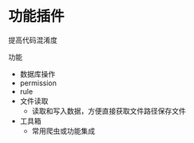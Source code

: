 # 功能插件

提高代码混淆度

功能
- 数据库操作
- permission
- rule
- 文件读取
  - 读取和写入数据，方便直接获取文件路径保存文件
- 工具箱
  - 常用爬虫或功能集成